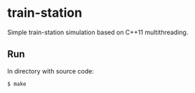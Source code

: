 # train-station
Simple train-station simulation based on C++11 multithreading.

## Run
In directory with source code:
```
$ make
```
